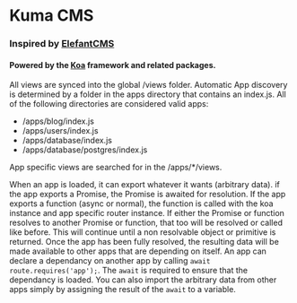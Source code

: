 # Kuma CMS
### Inspired by [ElefantCMS](https://elefantcms.com)
#### Powered by the [Koa](http://koajs.com/) framework and related packages. 

All views are synced into the global /views folder.
Automatic App discovery is determined by a folder in the apps directory that contains an index.js.
All of the following directories are considered valid apps:

- /apps/blog/index.js
- /apps/users/index.js
- /apps/database/index.js
- /apps/database/postgres/index.js

App specific views are searched for in the /apps/*/views.

When an app is loaded, it can export whatever it wants (arbitrary data).
if the app exports a Promise, the Promise is awaited for resolution.
If the app exports a function (async or normal), the function is called with the koa instance and app specific router instance.
If either the Promise or function resolves to another Promise or function, that too will be resolved or called like before.
This will continue until a non resolvable object or primitive is returned.
Once the app has been fully resolved, the resulting data will be made available to other apps that are depending on itself.
An app can declare a dependancy on another app by calling `await route.requires('app');`. 
The `await` is required to ensure that the dependancy is loaded.
You can also import the arbitrary data from other apps simply by assigning the result of the `await` to a variable.